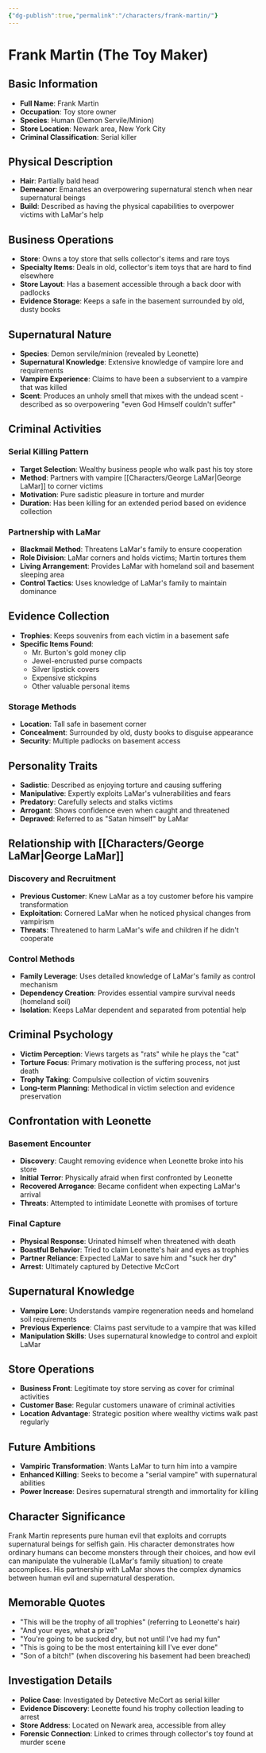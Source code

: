 ```yaml
---
{"dg-publish":true,"permalink":"/characters/frank-martin/"}
---
```


# Frank Martin (The Toy Maker)

## Basic Information

- **Full Name**: Frank Martin
- **Occupation**: Toy store owner
- **Species**: Human (Demon Servile/Minion)
- **Store Location**: Newark area, New York City
- **Criminal Classification**: Serial killer

## Physical Description

- **Hair**: Partially bald head
- **Demeanor**: Emanates an overpowering supernatural stench when near supernatural beings
- **Build**: Described as having the physical capabilities to overpower victims with LaMar's help

## Business Operations

- **Store**: Owns a toy store that sells collector's items and rare toys
- **Specialty Items**: Deals in old, collector's item toys that are hard to find elsewhere
- **Store Layout**: Has a basement accessible through a back door with padlocks
- **Evidence Storage**: Keeps a safe in the basement surrounded by old, dusty books

## Supernatural Nature

- **Species**: Demon servile/minion (revealed by Leonette)
- **Supernatural Knowledge**: Extensive knowledge of vampire lore and requirements
- **Vampire Experience**: Claims to have been a subservient to a vampire that was killed
- **Scent**: Produces an unholy smell that mixes with the undead scent - described as so overpowering "even God Himself couldn't suffer"

## Criminal Activities

### Serial Killing Pattern

- **Target Selection**: Wealthy business people who walk past his toy store
- **Method**: Partners with vampire [[Characters/George LaMar\|George LaMar]] to corner victims
- **Motivation**: Pure sadistic pleasure in torture and murder
- **Duration**: Has been killing for an extended period based on evidence collection

### Partnership with LaMar

- **Blackmail Method**: Threatens LaMar's family to ensure cooperation
- **Role Division**: LaMar corners and holds victims; Martin tortures them
- **Living Arrangement**: Provides LaMar with homeland soil and basement sleeping area
- **Control Tactics**: Uses knowledge of LaMar's family to maintain dominance

## Evidence Collection

- **Trophies**: Keeps souvenirs from each victim in a basement safe
- **Specific Items Found**:
    - Mr. Burton's gold money clip
    - Jewel-encrusted purse compacts
    - Silver lipstick covers
    - Expensive stickpins
    - Other valuable personal items

### Storage Methods

- **Location**: Tall safe in basement corner
- **Concealment**: Surrounded by old, dusty books to disguise appearance
- **Security**: Multiple padlocks on basement access

## Personality Traits

- **Sadistic**: Described as enjoying torture and causing suffering
- **Manipulative**: Expertly exploits LaMar's vulnerabilities and fears
- **Predatory**: Carefully selects and stalks victims
- **Arrogant**: Shows confidence even when caught and threatened
- **Depraved**: Referred to as "Satan himself" by LaMar

## Relationship with [[Characters/George LaMar\|George LaMar]]

### Discovery and Recruitment

- **Previous Customer**: Knew LaMar as a toy customer before his vampire transformation
- **Exploitation**: Cornered LaMar when he noticed physical changes from vampirism
- **Threats**: Threatened to harm LaMar's wife and children if he didn't cooperate

### Control Methods

- **Family Leverage**: Uses detailed knowledge of LaMar's family as control mechanism
- **Dependency Creation**: Provides essential vampire survival needs (homeland soil)
- **Isolation**: Keeps LaMar dependent and separated from potential help

## Criminal Psychology

- **Victim Perception**: Views targets as "rats" while he plays the "cat"
- **Torture Focus**: Primary motivation is the suffering process, not just death
- **Trophy Taking**: Compulsive collection of victim souvenirs
- **Long-term Planning**: Methodical in victim selection and evidence preservation

## Confrontation with Leonette

### Basement Encounter

- **Discovery**: Caught removing evidence when Leonette broke into his store
- **Initial Terror**: Physically afraid when first confronted by Leonette
- **Recovered Arrogance**: Became confident when expecting LaMar's arrival
- **Threats**: Attempted to intimidate Leonette with promises of torture

### Final Capture

- **Physical Response**: Urinated himself when threatened with death
- **Boastful Behavior**: Tried to claim Leonette's hair and eyes as trophies
- **Partner Reliance**: Expected LaMar to save him and "suck her dry"
- **Arrest**: Ultimately captured by Detective McCort

## Supernatural Knowledge

- **Vampire Lore**: Understands vampire regeneration needs and homeland soil requirements
- **Previous Experience**: Claims past servitude to a vampire that was killed
- **Manipulation Skills**: Uses supernatural knowledge to control and exploit LaMar

## Store Operations

- **Business Front**: Legitimate toy store serving as cover for criminal activities
- **Customer Base**: Regular customers unaware of criminal activities
- **Location Advantage**: Strategic position where wealthy victims walk past regularly

## Future Ambitions

- **Vampiric Transformation**: Wants LaMar to turn him into a vampire
- **Enhanced Killing**: Seeks to become a "serial vampire" with supernatural abilities
- **Power Increase**: Desires supernatural strength and immortality for killing

## Character Significance

Frank Martin represents pure human evil that exploits and corrupts supernatural beings for selfish gain. His character demonstrates how ordinary humans can become monsters through their choices, and how evil can manipulate the vulnerable (LaMar's family situation) to create accomplices. His partnership with LaMar shows the complex dynamics between human evil and supernatural desperation.

## Memorable Quotes

- "This will be the trophy of all trophies" (referring to Leonette's hair)
- "And your eyes, what a prize"
- "You're going to be sucked dry, but not until I've had my fun"
- "This is going to be the most entertaining kill I've ever done"
- "Son of a bitch!" (when discovering his basement had been breached)

## Investigation Details

- **Police Case**: Investigated by Detective McCort as serial killer
- **Evidence Discovery**: Leonette found his trophy collection leading to arrest
- **Store Address**: Located on Newark area, accessible from alley
- **Forensic Connection**: Linked to crimes through collector's toy found at murder scene
